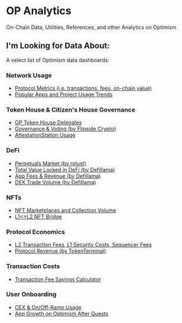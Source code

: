 # OP Analytics
On-Chain Data, Utilities, References, and other Analytics on Optimism

## I'm Looking for Data About:
A select list of Optimism data dashboards:

### Network Usage
- [Protocol Metrics (i.e. transactions, fees, on-chain value)](https://dune.com/optimismfnd/Optimism)
- [Popular Apps and Project Usage Trends](https://dune.com/optimismfnd/Optimism-Project-Usage-Trends)

### Token House & Citizen's House Governance
- [OP Token House Delegates](https://dune.com/optimismfnd/optimism-op-token-house)
- [Governance & Voting (by Flipside Crypto)](fscrypto.co/op-governance)
- [AttestationStation Usage](https://app.flipsidecrypto.com/dashboard/optimism-attestation-station-data-station-WAT27_)

### DeFi
- [Perpetuals Market (by rplust)](https://dune.com/rplust/Perpetuals-Trading-on-Optimism)
- [Total Value Locked in DeFi (by Defillama)](https://defillama.com/chain/Optimism)
- [App Fees & Revenue (by Defillama)](https://defillama.com/fees/chains/optimism)
- [DEX Trade Volume (by Defillama)](https://defillama.com/dexs/chains/optimism)

### NFTs
- [NFT Marketplaces and Collection Volume](https://dune.com/oplabspbc/optimism-nft-secondary-marketplaces)
- [L1<>L2 NFT Bridge](https://dune.com/chuxin/optimism-nft-bridge?L1+NFT+Contract+Address_t4e85b=0x5180db8f5c931aae63c74266b211f580155ecac8)

### Protocol Economics
- [L2 Transaction Fees, L1 Security Costs, Sequencer Fees](https://dune.com/optimismfnd/optimism-l1-batch-submission-fees-security-costs)
- [Protocol Revenue (by TokenTerminal)](https://tokenterminal.com/terminal/projects/optimism/revenue-share)

### Transaction Costs
- [Transaction Fee Savings Calculator](https://dune.com/optimismfnd/How-Much-Could-You-Save-on-Optimism-Fee-Savings-Calculator)

### User Onboarding
- [CEX & On/Off-Ramp Usage](https://dune.com/oplabspbc/optimism-onoff-ramp-usage)
- [App Growth on Optimism After Quests](https://dune.com/oplabspbc/optimism-quests-project-usage-growth)

